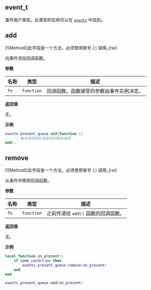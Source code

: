 ## event_t

事件用户类型。此类型的实例可以在 [`events`](/api/events "Fatality 提供了许多可以通过 API 使用的事件，从各种钩子到游戏内事件。每个事件条目都是 event_t 类型的对象。此表记录了脚本中要使用的事件。") 中找到。

## add

[![Method][此字段是一个方法，必须使用冒号 (:) 调用。]rw]

向事件添加回调函数。

**参数**

| 名称 | 类型 | 描述 |
| ---- | ---- | ----------- |
| `fn` | `function` | 回调函数。函数接受的参数由事件实例决定。 |

**返回值**

无。

**示例**

```lua
events.present_queue:add(function ()
    -- 每次游戏排队渲染帧时都会调用
end);
```

## remove

[![Method][此字段是一个方法，必须使用冒号 (:) 调用。]rw]

从事件中移除回调函数。

**参数**

| 名称 | 类型 | 描述 |
| ---- | ---- | ----------- |
| `fn` | `function` | 之前传递给 `add()` 函数的回调函数。 |

**返回值**

无。

**示例**

```lua
local function on_present()
    if some_condition then
        events.present_queue:remove(on_present)
    end
end

events.present_queue:add(on_present)
```
```